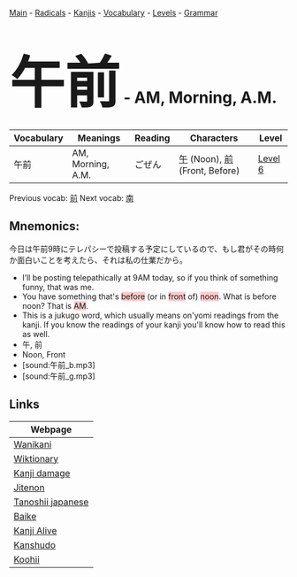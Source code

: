 <style> bigfont {font-size: 100px}</style>
[Main](../README.md) -
[Radicals](../radicals.md) -
[Kanjis](../kanjis.md) -
[Vocabulary](../vocabulary.md) -
[Levels](../levels.md) -
[Grammar](../grammar.md)
# <bigfont> 午前</bigfont> - AM, Morning, A.M. 

| Vocabulary | Meanings | Reading | Characters | Level |
| --- | --- | --- | --- | --- |
| 午前 | AM, Morning, A.M. | ごぜん |  [午](../kanjis/午.md) (Noon), [前](../kanjis/前.md) (Front, Before) | [Level 6](../levels/wk_level6.md) |

Previous vocab: [前](前.md) Next vocab: [南](南.md) 

## Mnemonics:
今日は午前9時にテレパシーで投稿する予定にしているので、もし君がその時何か面白いことを考えたら、それは私の仕業だから。
* I’ll be posting telepathically at 9AM today, so if you think of something funny, that was me.
* You have something that's <span style="background-color:#ffcccb"> before</span> (or in <span style="background-color:#ffcccb"> front</span> of) <span style="background-color:#ffcccb"> noon</span>. What is before noon? That is <span style="background-color:#ffcccb"> AM</span>.
* This is a jukugo word, which usually means on'yomi readings from the kanji. If you know the readings of your kanji you'll know how to read this as well.
* 午, 前
* Noon, Front
* [sound:午前_b.mp3]
* [sound:午前_g.mp3]


## Links 

| Webpage |
| --- |
| [Wanikani          ](https://www.wanikani.com/kanji/午前) |
| [Wiktionary        ](https://en.wiktionary.org/wiki/午前) |
| [Kanji damage      ](http://www.kanjidamage.com/kanji/search?utf8=✓&q=午前) |
| [Jitenon           ](https://jitenon.com/kanji/午前) |
| [Tanoshii japanese ](https://www.tanoshiijapanese.com/dictionary/kanji.cfm?k=午前) |
| [Baike             ](https://baike.baidu.com/item/午前) |
| [Kanji Alive       ](https://app.kanjialive.com/午前) |
| [Kanshudo          ](https://www.kanshudo.com/searchmn?q=午前) |
| [Koohii            ](https://kanji.koohii.com/study/kanji/午前) |
